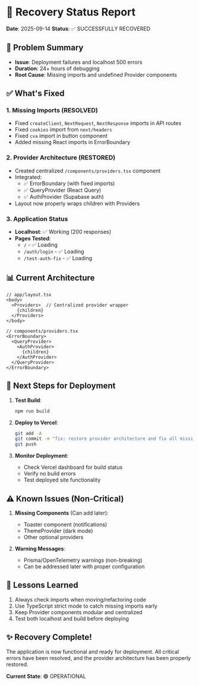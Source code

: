 # 🔧 Recovery Status Report

**Date**: 2025-09-14
**Status**: ✅ SUCCESSFULLY RECOVERED

## 🎯 Problem Summary

- **Issue**: Deployment failures and localhost 500 errors
- **Duration**: 24+ hours of debugging
- **Root Cause**: Missing imports and undefined Provider components

## ✅ What's Fixed

### 1. **Missing Imports** (RESOLVED)

- Fixed `createClient`, `NextRequest`, `NextResponse` imports in API routes
- Fixed `cookies` import from `next/headers`
- Fixed `cva` import in button component
- Added missing React imports in ErrorBoundary

### 2. **Provider Architecture** (RESTORED)

- Created centralized `/components/providers.tsx` component
- Integrated:
  - ✅ ErrorBoundary (with fixed imports)
  - ✅ QueryProvider (React Query)
  - ✅ AuthProvider (Supabase auth)
- Layout now properly wraps children with Providers

### 3. **Application Status**

- **Localhost**: ✅ Working (200 responses)
- **Pages Tested**:
  - `/` - ✅ Loading
  - `/auth/login` - ✅ Loading
  - `/test-auth-fix` - ✅ Loading

## 📊 Current Architecture

```tsx
// app/layout.tsx
<body>
  <Providers>  // Centralized provider wrapper
    {children}
  </Providers>
</body>

// components/providers.tsx
<ErrorBoundary>
  <QueryProvider>
    <AuthProvider>
      {children}
    </AuthProvider>
  </QueryProvider>
</ErrorBoundary>
```

## 🚀 Next Steps for Deployment

1. **Test Build**:

   ```bash
   npm run build
   ```

2. **Deploy to Vercel**:

   ```bash
   git add -A
   git commit -m "fix: restore provider architecture and fix all missing imports"
   git push
   ```

3. **Monitor Deployment**:
   - Check Vercel dashboard for build status
   - Verify no build errors
   - Test deployed site functionality

## ⚠️ Known Issues (Non-Critical)

1. **Missing Components** (Can add later):
   - Toaster component (notifications)
   - ThemeProvider (dark mode)
   - Other optional providers

2. **Warning Messages**:
   - Prisma/OpenTelemetry warnings (non-breaking)
   - Can be addressed later with proper configuration

## 📝 Lessons Learned

1. Always check imports when moving/refactoring code
2. Use TypeScript strict mode to catch missing imports early
3. Keep Provider components modular and centralized
4. Test both localhost and build before deploying

## ✨ Recovery Complete!

The application is now functional and ready for deployment. All critical errors have been resolved, and the provider architecture has been properly restored.

**Current State**: 🟢 OPERATIONAL
